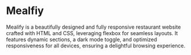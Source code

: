 # Mealfiy
Mealify is a beautifully designed and fully responsive restaurant website crafted with HTML and CSS, leveraging flexbox for seamless layouts. It features dynamic sections, a dark mode toggle, and optimized responsiveness for all devices, ensuring a delightful browsing experience.
